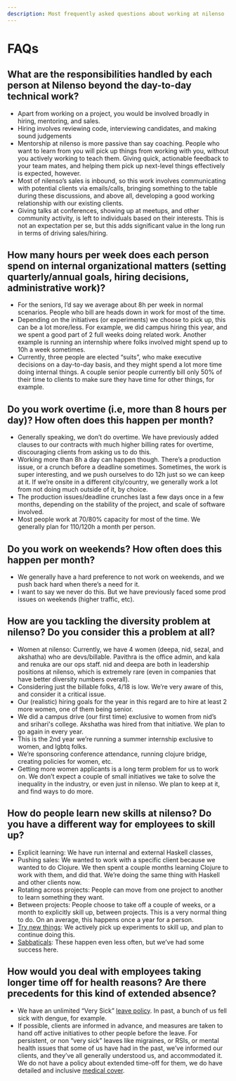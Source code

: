 ```yaml
---
description: Most frequently asked questions about working at nilenso
---
```


# FAQs

## What are the responsibilities handled by each person at Nilenso beyond the day-to-day technical work?

* Apart from working on a project, you would be involved broadly in hiring, mentoring, and sales.
* Hiring involves reviewing code, interviewing candidates, and making sound judgements
* Mentorship at nilenso is more passive than say coaching. People who want to learn from you will pick up things from working with you, without you actively working to teach them. Giving quick, actionable feedback to your team mates, and helping them pick up next-level things effectively is expected, however.
* Most of nilenso’s sales is inbound, so this work involves communicating with potential clients via emails/calls, bringing something to the table during these discussions, and above all, developing a good working relationship with our existing clients.
* Giving talks at conferences, showing up at meetups, and other community activity, is left to individuals based on their interests. This is not an expectation per se, but this adds significant value in the long run in terms of driving sales/hiring.

## How many hours per week does each person spend on internal organizational matters \(setting quarterly/annual goals, hiring decisions, administrative work\)?

* For the seniors, I’d say we average about 8h per week in normal scenarios. People who bill are heads down in work for most of the time.
* Depending on the initiatives \(or experiments\) we choose to pick up, this can be a lot more/less. For example, we did campus hiring this year, and we spent a good part of 2 full weeks doing related work. Another example is running an internship where folks involved might spend up to 10h a week sometimes.
* Currently, three people are elected “suits”, who make executive decisions on a day-to-day basis, and they might spend a lot more time doing internal things. A couple senior people currently bill only 50% of their time to clients to make sure they have time for other things, for example.

## Do you work overtime \(i.e, more than 8 hours per day\)? How often does this happen per month?

* Generally speaking, we don’t do overtime. We have previously added clauses to our contracts with much higher billing rates for overtime, discouraging clients from asking us to do this.
* Working more than 8h a day can happen though. There’s a production issue, or a crunch before a deadline sometimes. Sometimes, the work is super interesting, and we push ourselves to do 12h just so we can keep at it. If we’re onsite in a different city/country, we generally work a lot from not doing much outside of it, by choice.
* The production issues/deadline crunches last a few days once in a few months, depending on the stability of the project, and scale of software involved.
* Most people work at 70/80% capacity for most of the time. We generally plan for 110/120h a month per person.

## Do you work on weekends? How often does this happen per month?

* We generally have a hard preference to not work on weekends, and we push back hard when there’s a need for it.
* I want to say we never do this. But we have previously faced some prod issues on weekends \(higher traffic, etc\).

## How are you tackling the diversity problem at nilenso? Do you consider this a problem at all?

* Women at nilenso: Currently, we have 4 women \(deepa, nid, sezal, and akshatha\) who are devs/billable. Pavithra is the office admin, and kala and renuka are our ops staff. nid and deepa are both in leadership positions at nilenso, which is extremely rare \(even in companies that have better diversity numbers overall\).
* Considering just the billable folks, 4/18 is low. We’re very aware of this, and consider it a critical issue.
* Our \(realistic\) hiring goals for the year in this regard are to hire at least 2 more women, one of them being senior.
* We did a campus drive \(our first time\) exclusive to women from nid’s and srihari's college. Akshatha was hired from that initiative. We plan to go again in every year.
* This is the 2nd year we’re running a summer internship exclusive to women, and lgbtq folks.
* We’re sponsoring conference attendance, running clojure bridge, creating policies for women, etc.
* Getting more women applicants is a long term problem for us to work on. We don’t expect a couple of small initiatives we take to solve the inequality in the industry, or even just in nilenso. We plan to keep at it, and find ways to do more.

## How do people learn new skills at nilenso? Do you have a different way for employees to skill up?

* Explicit learning: We have run internal and external Haskell classes,
* Pushing sales: We wanted to work with a specific client because we wanted to do Clojure. We then spent a couple months learning Clojure to work with them, and did that. We’re doing the same thing with Haskell and other clients now.
* Rotating across projects: People can move from one project to another to learn something they want.
* Between projects: People choose to take off a couple of weeks, or a month to explicitly skill up, between projects. This is a very normal thing to do. On an average, this happens once a year for a person.
* [Try new things](https://nilenso.com/decisions/bdr005-try-new-things.html): We actively pick up experiments to skill up, and plan to continue doing this.
* [Sabbaticals](https://nilenso.com/decisions/bdr017-sabbatical-policy.html): These happen even less often, but we’ve had some success here.

## How would you deal with employees taking longer time off for health reasons? Are there precedents for this kind of extended absence?

* We have an unlimited “Very Sick” [leave policy](https://vyakaran.nilenso.com/policy/leaves). In past, a bunch of us fell sick with dengue, for example.
* If possible, clients are informed in advance, and measures are taken to hand off active initiatives to other people before the leave. For persistent, or non “very sick” leaves like migraines, or RSIs, or mental health issues that some of us have had in the past, we’ve informed our clients, and they’ve all generally understood us, and accommodated it. We do not have a policy about extended time-off for them, we do have detailed and inclusive [medical cover](https://vyakaran.nilenso.com/health-and-safety/medical-insurance). 



##  

##  

  




